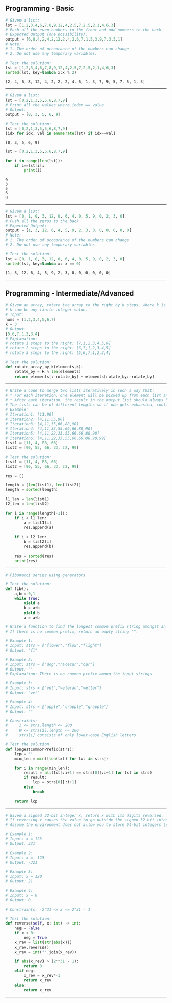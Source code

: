 ## Programming - Basic


```python
# Given a list:
lst = [1,2,3,4,6,7,8,9,12,4,2,5,7,2,5,2,1,4,6,3]
# Push all the even numbers to the front and odd numbers to the back
# Expected Output (one possibility):
output = [6,8,4,2,4,2,12,2,4,2,6,7,1,5,3,9,7,3,5,1]
# Note:
# 1. The order of occourance of the numbers can change
# 2. Do not use any temporary variables.
```


```python
# Test the solution:
lst = [1,2,3,4,6,7,8,9,12,4,2,5,7,2,5,2,1,4,6,3]
sorted(lst, key=lambda x:x % 2)
```




    [2, 4, 6, 8, 12, 4, 2, 2, 2, 4, 6, 1, 3, 7, 9, 5, 7, 5, 1, 3]



----------------------------------------------------------------


```python
# Given a list:
lst = [0,2,1,3,5,5,6,8,7,9]
# Print all the values where index == value
# Output:
output = [0, 3, 5, 6, 9]

```


```python
# Test the solution:
lst = [0,2,1,3,5,5,6,8,7,9]
[idx for idx, val in enumerate(lst) if idx==val]
```




    [0, 3, 5, 6, 9]




```python
lst = [0,2,1,3,5,5,6,8,7,9]

for i in range(len(lst)):
    if i==lst[i]:
        print(i)
```

    0
    3
    5
    6
    9


----------------------------------------------------------------


```python
# Given a list:
lst = [0, 1, 0, 3, 12, 0, 6, 4, 0, 5, 9, 0, 2, 3, 0]
# Push all the zeros to the back
# Expected Output:
output = [1, 3, 12, 6, 4, 5, 9, 2, 3, 0, 0, 0, 0, 0, 0]
# Note:
# 1. The order of occourance of the numbers can change
# 2. Do not use any temporary variables
```


```python
# Test the solution:
lst = [0, 1, 0, 3, 12, 0, 6, 4, 0, 5, 9, 0, 2, 3, 0]
sorted(lst, key=lambda x: x == 0)
```




    [1, 3, 12, 6, 4, 5, 9, 2, 3, 0, 0, 0, 0, 0, 0]



----------------------------------------------------------------

## Programming - Intermediate/Advanced


```python
# Given an array, rotate the array to the right by k steps, where k is non-negative.
# k can be any finite integer value.
# Input: 
nums = [1,2,3,4,5,6,7]
k = 3
# Output: 
[5,6,7,1,2,3,4]
# Explanation:
# rotate 1 steps to the right: [7,1,2,3,4,5,6]
# rotate 2 steps to the right: [6,7,1,2,3,4,5]
# rotate 3 steps to the right: [5,6,7,1,2,3,4]
```


```python
# Test the solution:
def rotate_array_by_k(elements,k):
    rotate_by = k % len(elements)
    return elements[:-rotate_by] + elements[rotate_by:-rotate_by]
```

----------------------------------------------------------------


```python
# Write a code to merge two lists iteratively in such a way that:
# * For each iteration, one element will be picked up from each list and added to the output list
# * After each iteration, the result in the output list should always be sorted
# The lists can be of different lengths so if one gets exhausted, continue the iteration with the remaining elements of the other list
# Example:
# Iteration1: [11,90]
# Iteration2: [4,11,55,90]
# Iteration3: [4,11,55,66,88,90]
# Iteration4: [4,11,33,55,66,66,88,90]
# Iteration5: [4,11,22,33,55,66,66,88,90]
# Iteration6: [4,11,22,33,55,66,66,88,90,99]
list1 = [11, 4, 88, 66]
list2 = [90, 55, 66, 33, 22, 99]
```


```python
# Test the solution:
list1 = [11, 4, 88, 66]
list2 = [90, 55, 66, 33, 22, 99]

res = []

length = [len(list1), len(list2)]
length = sorted(length)

l1_len = len(list1)
l2_len = len(list2)

for i in range(length[-1]):
    if i < l1_len:
        a = list1[i]
        res.append(a)
    
    if i < l2_len:
        b = list2[i]
        res.append(b)
        
    res = sorted(res)
    print(res)
```

----------------------------------------------------------------


```python
# Fibonacci series using generators
```


```python
# Test the solution:
def fib():
    a,b = 0,1
    while True:
        yield a
        b = a+b
        yield b
        a = a+b
```


```python
# Write a function to find the longest common prefix string amongst an array of strings.
# If there is no common prefix, return an empty string "".

# Example 1:
# Input: strs = ["flower","flow","flight"]
# Output: "fl"

# Example 2:
# Input: strs = ["dog","racecar","car"]
# Output: ""
# Explanation: There is no common prefix among the input strings.

# Example 3:
# Input: strs = ["vet","veteran","vetter"]
# Output: "vet"

# Example 4:
# Input: strs = ["apple","crapple","grapple"]
# Output: ""

# Constraints:
#     1 <= strs.length <= 200
#     0 <= strs[i].length <= 200
#     strs[i] consists of only lower-case English letters.
```


```python
# Test the solution
def longestCommonPrefix(strs):
    lcp = ''
    min_len = min([len(txt) for txt in strs])

    for i in range(min_len):    
        result = all(txt[:i+1] == strs[0][:i+1] for txt in strs)
        if result:
            lcp = strs[0][:i+1]
        else:
            break
            
    return lcp
```

-----------------------------


```python
# Given a signed 32-bit integer x, return x with its digits reversed. 
# If reversing x causes the value to go outside the signed 32-bit integer range [-2^31, 2^31 - 1], then return 0.
# Assume the environment does not allow you to store 64-bit integers (signed or unsigned).

# Example 1:
# Input: x = 123
# Output: 321

# Example 2:
# Input: x = -123
# Output: -321

# Example 3:
# Input: x = 120
# Output: 21

# Example 4:
# Input: x = 0
# Output: 0

# Constraints: -2^31 <= x <= 2^31 - 1
```


```python
# Test the solution:
def reverse(self, x: int) -> int:
    neg = False
    if x < 0:
        neg = True
    x_rev = list(str(abs(x)))
    x_rev.reverse()
    x_rev = int(''.join(x_rev))

    if abs(x_rev) > (2**31 - 1):
        return 0
    elif neg:
        x_rev = x_rev*-1
        return x_rev
    else:
        return x_rev
```

-----------
